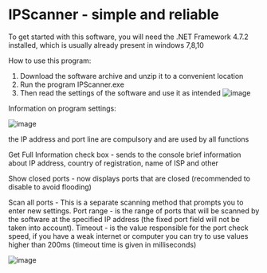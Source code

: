 # IPScanner - simple and reliable

To get started with this software, you will need the .NET Framework 4.7.2 installed,
which is usually already present in windows 7,8,10

How to use this program:
1) Download the software archive and unzip it to a convenient location
2) Run the program IPScanner.exe
3) Then read the settings of the software and use it as intended
![image](https://user-images.githubusercontent.com/103600834/232203425-23d2cafb-0ba0-4037-b97e-e501bde22342.png)

Information on program settings:

![image](https://user-images.githubusercontent.com/103600834/232203941-246771ce-81f9-4473-97fb-59aa4fc6bff0.png)

the IP address and port line are compulsory and are used by all functions

Get Full Information check box - sends to the console brief information about IP address, country of registration, name of ISP and other

Show closed ports - now displays ports that are closed (recommended to disable to avoid flooding)

Scan all ports - This is a separate scanning method that prompts you to enter new settings.
Port range - is the range of ports that will be scanned by the software at the specified IP address (the fixed port field will not be taken into account).
Timeout - is the value responsible for the port check speed, if you have a weak internet or computer you can try to use values higher than 200ms (timeout time is given in milliseconds)

![image](https://user-images.githubusercontent.com/103600834/232204609-70a3c93b-cc74-4b3a-adac-3a8e4afc2df7.png)
